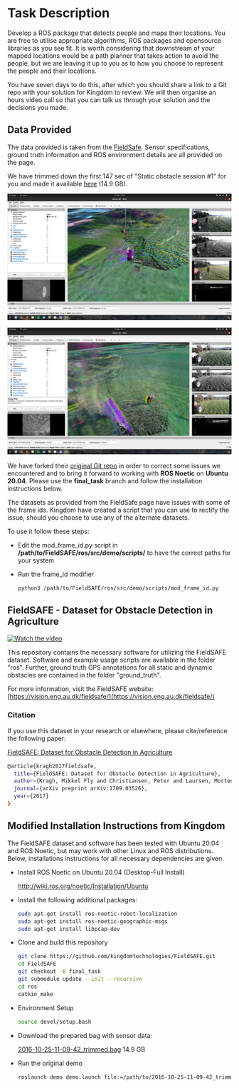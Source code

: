 # Task Description

Develop a ROS package that detects people and maps their locations. You are free to utilise appropriate algorithms, ROS packages and opensource libraries as you see fit. It is worth considering that downstream of your mapped locations would be a path planner that takes action to avoid the people, but we are leaving it up to you as to how you choose to represent the people and their locations.

You have seven days to do this, after which you should share a link to a Git repo with your solution for Kingdom to review. We will then organise an hours video call so that you can talk us through your solution and the decisions you made.

## Data Provided

The data provided is taken from the [FieldSafe](https://vision.eng.au.dk/fieldsafe/). Sensor specifications, ground truth information and ROS environment details are all provided on the page.

We have trimmed down the first 147 sec of "Static obstacle session #1" for you and made it available [here](GOOGLEDRIVE) (14.9 GB).

![RViz_screen_cap1](cap1.png)

![RViz_screen_cap2](cap2.png)

We have forked their [original Git repo](https://github.com/mikkelkh/FieldSAFE#installation-instructions) in order to correct some issues we encountered and to bring it forward to working with **ROS Noetic** on **Ubuntu 20.04**. Please use the **final_task** branch and follow the installation instructions below.

The datasets as provided from the FieldSafe page have issues with some of the frame ids. Kingdom have created a script that you can use to rectify the issue, should you choose to use any of the alternate datasets. 

To use it follow these steps:

* Edit the mod_frame_id.py script in **/path/to/FieldSAFE/ros/src/demo/scripts/** to have the correct paths for your system

* Run the frame_id modifier
    ```sh
    python3 /path/to/FieldSAFE/ros/src/demo/scripts/mod_frame_id.py
    ```

## FieldSAFE - Dataset for Obstacle Detection in Agriculture

[![Watch the video](https://vision.eng.au.dk/wp-content/uploads/2020/09/fieldsafe_youtube.png)](https://www.youtube.com/watch?v=YXz1zdaFX0E)

This repository contains the necessary software for utilizing the FieldSAFE dataset.
Software and example usage scripts are available in the folder "ros".
Further, ground truth GPS annotations for all static and dynamic obstacles are contained in the folder "ground_truth".

For more information, visit the FieldSAFE website: [https://vision.eng.au.dk/fieldsafe/](https://vision.eng.au.dk/fieldsafe/)

### Citation
If you use this dataset in your research or elsewhere, please cite/reference the following paper:

[FieldSAFE: Dataset for Obstacle Detection in Agriculture](https://arxiv.org/abs/1709.03526)

```sh
@article{kragh2017fieldsafe,
  title={FieldSAFE: Dataset for Obstacle Detection in Agriculture},
  author={Kragh, Mikkel Fly and Christiansen, Peter and Laursen, Morten Stigaard and Larsen, Morten and Steen, Kim Arild and Green, Ole and Karstoft, Henrik and J{\o}rgensen, Rasmus Nyholm},
  journal={arXiv preprint arXiv:1709.03526},
  year={2017}
}
```

## Modified Installation Instructions from Kingdom
The FieldSAFE dataset and software has been tested with Ubuntu 20.04 and ROS Noetic, but may work with other Linux and ROS distributions.
Below, installations instructions for all necessary dependencies are given.

* Install ROS Noetic on Ubuntu 20.04 (Desktop-Full Install)

    http://wiki.ros.org/noetic/Installation/Ubuntu

* Install the following additional packages:
    ```sh
    sudo apt-get install ros-noetic-robot-localization 
    sudo apt-get install ros-noetic-geographic-msgs
    sudo apt-get install libpcap-dev
    ```
* Clone and build this repository
    ```sh
    git clone https://github.com/kingdomtechnologies/FieldSAFE.git
    cd FieldSAFE
    git checkout -B final_task
    git submodule update --init --recursive
    cd ros
    catkin_make
    ```
* Environment Setup
    ```sh
    source devel/setup.bash
    ```
* Download the prepared bag with sensor data: 

    [2016-10-25-11-09-42_trimmed.bag](GOOGLEDRIVE) 14.9 GB

* Run the original demo
    ```sh
    roslaunch demo demo.launch file:=/path/to/2016-10-25-11-09-42_trimmed.bag
    ```
